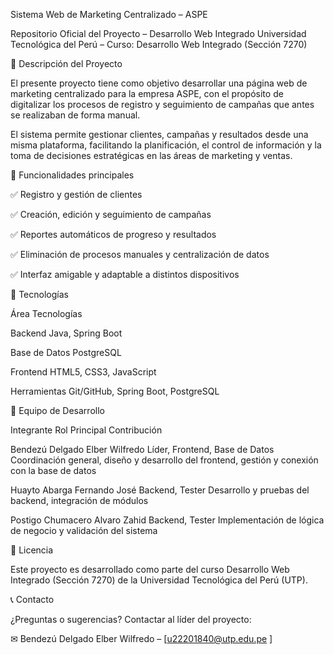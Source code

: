 ﻿Sistema Web de Marketing Centralizado – ASPE

Repositorio Oficial del Proyecto – Desarrollo Web Integrado
Universidad Tecnológica del Perú – Curso: Desarrollo Web Integrado (Sección 7270)

📌 Descripción del Proyecto

El presente proyecto tiene como objetivo desarrollar una página web de marketing centralizado para la empresa ASPE, con el propósito de digitalizar los procesos de registro y seguimiento de campañas que antes se realizaban de forma manual.

El sistema permite gestionar clientes, campañas y resultados desde una misma plataforma, facilitando la planificación, el control de información y la toma de decisiones estratégicas en las áreas de marketing y ventas.

📜 Funcionalidades principales

✅ Registro y gestión de clientes

✅ Creación, edición y seguimiento de campañas

✅ Reportes automáticos de progreso y resultados

✅ Eliminación de procesos manuales y centralización de datos

✅ Interfaz amigable y adaptable a distintos dispositivos


🚀 Tecnologías

Área	Tecnologías

Backend	Java, Spring Boot

Base de Datos	PostgreSQL

Frontend	HTML5, CSS3, JavaScript

Herramientas	Git/GitHub, Spring Boot, PostgreSQL


👥 Equipo de Desarrollo

Integrante	Rol Principal	Contribución

Bendezú Delgado Elber Wilfredo	Líder, Frontend, Base de Datos	Coordinación general, diseño y desarrollo del frontend, gestión y conexión con la base de datos

Huayto Abarga Fernando José	Backend, Tester	Desarrollo y pruebas del backend, integración de módulos

Postigo Chumacero Alvaro Zahid	Backend, Tester	Implementación de lógica de negocio y validación del sistema

📜 Licencia


Este proyecto es desarrollado como parte del curso Desarrollo Web Integrado (Sección 7270) de la Universidad Tecnológica del Perú (UTP).


📞 Contacto


¿Preguntas o sugerencias? Contactar al líder del proyecto:

✉ Bendezú Delgado Elber Wilfredo – [u22201840@utp.edu.pe
]



